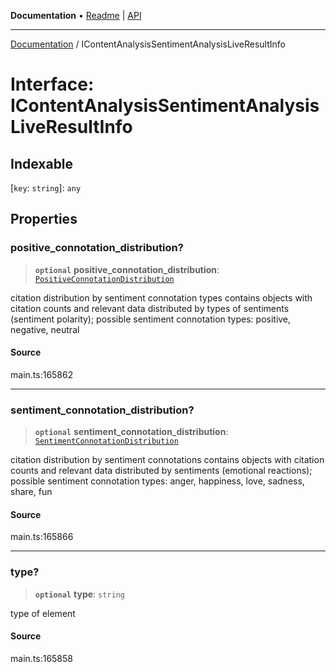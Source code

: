 **Documentation** • [Readme](../README.md) \| [API](../globals.md)

***

[Documentation](../README.md) / IContentAnalysisSentimentAnalysisLiveResultInfo

# Interface: IContentAnalysisSentimentAnalysisLiveResultInfo

## Indexable

 \[`key`: `string`\]: `any`

## Properties

### positive\_connotation\_distribution?

> **`optional`** **positive\_connotation\_distribution**: [`PositiveConnotationDistribution`](../classes/PositiveConnotationDistribution.md)

citation distribution by sentiment connotation types
contains objects with citation counts and relevant data distributed by types of sentiments (sentiment polarity);
possible sentiment connotation types: positive, negative, neutral

#### Source

main.ts:165862

***

### sentiment\_connotation\_distribution?

> **`optional`** **sentiment\_connotation\_distribution**: [`SentimentConnotationDistribution`](../classes/SentimentConnotationDistribution.md)

citation distribution by sentiment connotations
contains objects with citation counts and relevant data distributed by sentiments (emotional reactions);
possible sentiment connotation types: anger, happiness, love, sadness, share, fun

#### Source

main.ts:165866

***

### type?

> **`optional`** **type**: `string`

type of element

#### Source

main.ts:165858
